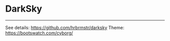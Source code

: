 # DarkSky

---

See details: https://github.com/hrbrmstr/darksky
Theme: https://bootswatch.com/cyborg/
